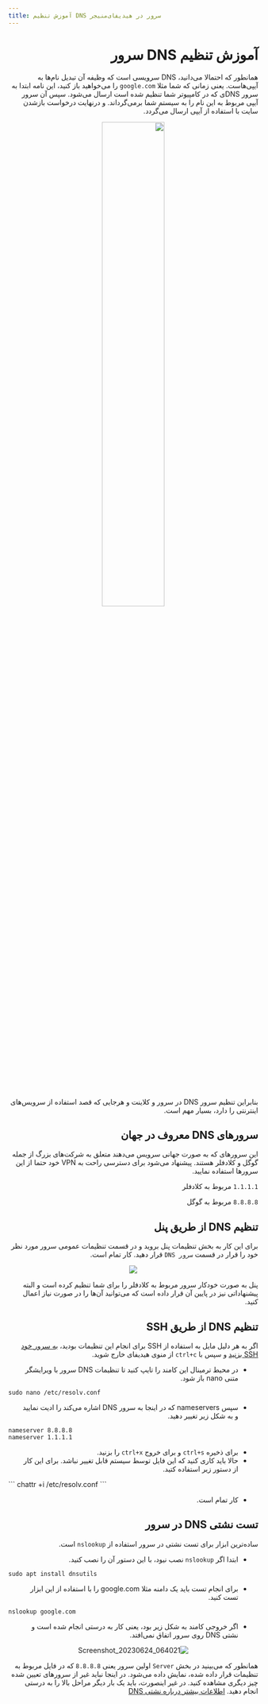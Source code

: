 ```yaml
---
title: آموزش تنظیم DNS سرور در هیدیفای‌منیجر
---
```


<div dir="rtl" markdown=1>

# آموزش تنظیم DNS سرور

همانطور که احتمالا می‌دانید، DNS سرویسی است که وظیفه آن تبدیل نام‌ها به آیپی‌هاست. یعنی زمانی که شما مثلا `google.com` را می‌خواهید باز کنید، این نامه ابتدا به سرور DNSی که در کامپیوتر شما تنظیم شده است ارسال می‌شود. سپس آن سرور آیپی مربوط به این نام را به سیستم شما برمی‌گرداند. و درنهایت درخواست بازشدن سایت با استفاده از آیپی ارسال می‌گردد.

<div align=center markdown=1>
  
<img width=50% src="https://github.com/hiddify/hiddify-config/assets/125398461/8b1ce774-3268-4c42-ae0a-02553feb3b26" />
</div>



بنابراین تنظیم سرور DNS در سرور و کلاینت و هرجایی که قصد استفاده از سرویس‌های اینترنتی را دارد، بسیار مهم است.

## سرورهای DNS معروف در جهان
این سرورهای که به صورت جهانی سرویس می‌دهند متعلق به شرکت‌های بزرگ از جمله گوگل و کلادفلر هستند. پیشنهاد می‌شود برای دسترسی راحت به VPN خود حتما از این سرورها استفاده نمایید.

`1.1.1.1` مربوط به کلادفلر

`8.8.8.8` مربوط به گوگل

## تنظیم DNS از طریق پنل
برای این کار به بخش تنظیمات پنل بروید و در قسمت تنظیمات عمومی سرور مورد نظر خود را قرار در قسمت `سرور DNS` قرار دهید. کار تمام است.

<div align=center markdown=1>
  
<img src="https://github.com/hiddify/hiddify-config/assets/125398461/49b3b5a5-8b7a-42d4-8bac-6593c7c50ada" />
</div>


پنل به صورت خودکار سرور مربوط به کلادفلر را برای شما تنظیم کرده است و البته پیشنهاداتی نیز در پایین آن قرار داده است که می‌توانید آن‌ها را در صورت نیاز اعمال کنید.

## تنظیم DNS از طریق SSH
اگر به هر دلیل مایل به استفاده از SSH برای انجام این تنظیمات بودید، [به سرور خود SSH بزنید](/fa/manager/installation-and-setup/How-to-connect-to-server-via-SSH/) و سپس با `ctrl+c` از منوی هیدیفای خارج شوید.

* در محیط ترمینال این کامند را تایپ کنید تا تنظیمات DNS سرور با ویرایشگر متنی nano باز شود.

<div dir="ltr" markdown=1>
  
```
sudo nano /etc/resolv.conf
```
</div>

* سپس nameservers که در اینجا به سرور DNS اشاره می‌کند را ادیت نمایید و به شکل زیر تغییر دهید.

<div dir="ltr" markdown=1>
  
```
nameserver 8.8.8.8
nameserver 1.1.1.1
```
</div>

* برای ذخیره `ctrl+s` و برای خروج `ctrl+x` را بزنید.
* حالا باید کاری کنید که این فایل توسط سیستم قابل تغییر نباشد. برای این کار از دستور زیر استفاده کتید.


<div dir="ltr" markdown=1>
```
chattr +i /etc/resolv.conf
```
</div>

* کار تمام است. 



## تست نشتی DNS در سرور
ساده‌ترین ابزار برای تست نشتی در سرور استفاده از `nslookup` است.
- ابتدا اگر `nslookup` نصب نیود، با این دستور آن را نصب کنید.

<div dir="ltr" markdown=1>
  
```
sudo apt install dnsutils
```
</div>

- برای انجام تست باید  یک دامنه مثلا google.com را با استفاده از این ابزار تست کنید.

<div dir="ltr" markdown=1>
  
```
nslookup google.com
```
</div>

* اگر خروجی کامند به شکل زیر بود، یعنی کار به درستی انجام شده است و نشتی DNS روی سرور اتفاق نمی‌افتد.

<div align=center markdown=1>
  
![Screenshot_20230624_064021](https://github.com/hiddify/hiddify-config/assets/125398461/3ef15d0b-54b0-43ce-8be5-a5229054d1fb)
</div>

همانطور که می‌بینید در بخش `Server` اولین سرور یعنی `8.8.8.8` که در فایل مربوط به تنظیمات قرار داده شده، نمایش داده می‌شود.
در اینجا نباید غیر از سرورهای تعیین شده چیز دیگری مشاهده کنید. در غیر اینصورت، باید یک بار دیگر مراحل بالا را به درستی انجام دهید. [اطلاعات بیشتر درباره نشتی DNS](/fa/manager/basic-concepts-and-troubleshooting/How-to-check-and-prevent-DNS-leaks/)
</div>
